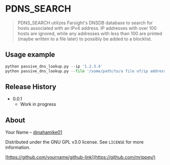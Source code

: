 # PDNS_SEARCH

> PDNS_SEARCH utilizes Farsight's DNSDB database to search for hosts associated with an IPv4 address. IP addresses with over 100 hosts are ignored, while any addresses with less than 100 are printed (maybe written to a file later) to possibly be added to a blocklist.
<!--
> Basic JavaScript specific YARA rules are courtesy of imp0rtp3:
 - https://github.com/imp0rtp3/js-yara-rules


![](screenshot.png)
-->
<!---
## Installation

OS X & Linux:

```sh
npm install my-crazy-module --save
```

Windows:

```sh
edit autoexec.bat
```
--->
## Usage example

```python
python passive_dns_lookup.py --ip '1.2.3.4'
python passive_dns_lookup.py --file '/some/path/to/a file of/ip addresses
```
<!---
A few motivating and useful examples of how your product can be used. Spice this up with code blocks and potentially more screenshots.

_For more examples and usage, please refer to the [Wiki][wiki]._

## Development setup

Describe how to install all development dependencies and how to run an automated test-suite of some kind. Potentially do this for multiple platforms.

```sh
make install
npm test
```
--->
## Release History
<!---
* 0.2.1
    * CHANGE: Update docs (module code remains unchanged)
* 0.2.0
    * CHANGE: Remove `setDefaultXYZ()`
    * ADD: Add `init()`
* 0.1.1
    * FIX: Crash when calling `baz()` (Thanks @GenerousContributorName!) 
* 0.1.0
    * The first proper release
    * CHANGE: Restructure files, add database connection
-->
* 0.0.1
    * Work in progress

## About

Your Name – [@nahamike01](https://twitter.com/nahamike01) 

Distributed under the GNU GPL v3.0 license. See ``LICENSE`` for more information.

[https://github.com/yourname/github-link](https://github.com/mrippey/)
